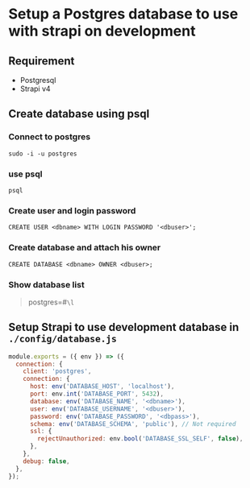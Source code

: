 # Setup a Postgres database to use with strapi on development

## Requirement
- Postgresql
- Strapi v4

## Create database using psql

### Connect to postgres
`sudo -i -u postgres`

### use psql
`psql`

### Create user and login password
`CREATE USER <dbname> WITH LOGIN PASSWORD '<dbuser>';`

### Create database and attach his owner
`CREATE DATABASE <dbname> OWNER <dbuser>;`

### Show database list
> postgres=#`\l`

## Setup Strapi to use development database in `./config/database.js`

```js
module.exports = ({ env }) => ({
  connection: {
    client: 'postgres',
    connection: {
      host: env('DATABASE_HOST', 'localhost'),
      port: env.int('DATABASE_PORT', 5432),
      database: env('DATABASE_NAME', '<dbname>'),
      user: env('DATABASE_USERNAME', '<dbuser>'),
      password: env('DATABASE_PASSWORD', '<dbpass>'),
      schema: env('DATABASE_SCHEMA', 'public'), // Not required
      ssl: {
        rejectUnauthorized: env.bool('DATABASE_SSL_SELF', false),
      },
    },
    debug: false,
  },
});
```

